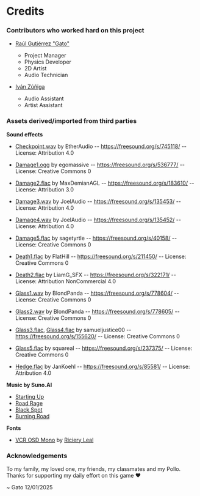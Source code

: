 # Credits
### Contributors who worked hard on this project
- [Raúl Gutiérrez "Gato"](https://github.com/Gathub22)
  - Project Manager
  - Physics Developer
  - 2D Artist
  - Audio Technician
    
- [Iván Zúñiga](https://github.com/VandurTheWizard)
  - Audio Assistant
  - Artist Assistant

### Assets derived/imported from third parties

**Sound effects**
 - [Checkpoint.wav](https://github.com/Gathub22/Smashing-Commute/blob/main/Assets/Resources/Audio/Effects/UI/Checkpoint.wav) by EtherAudio -- https://freesound.org/s/745118/ -- License: Attribution 4.0

 - [Damage1.ogg](https://github.com/Gathub22/Smashing-Commute/blob/main/Assets/Resources/Audio/Effects/Damage/Damage1.ogg) by egomassive -- https://freesound.org/s/536777/ -- License: Creative Commons 0

 - [Damage2.flac](https://github.com/Gathub22/Smashing-Commute/blob/main/Assets/Resources/Audio/Effects/Damage/Damage2.flac) by MaxDemianAGL -- https://freesound.org/s/183610/ -- License: Attribution 3.0

 - [Damage3.wav](https://github.com/Gathub22/Smashing-Commute/blob/main/Assets/Resources/Audio/Effects/Damage/Damage3.wav) by JoelAudio -- https://freesound.org/s/135453/ -- License: Attribution 4.0

 - [Damage4.wav](https://github.com/Gathub22/Smashing-Commute/blob/main/Assets/Resources/Audio/Effects/Damage/Damage4.wav) by JoelAudio -- https://freesound.org/s/135452/ -- License: Attribution 4.0

 - [Damage5.flac](https://github.com/Gathub22/Smashing-Commute/blob/main/Assets/Resources/Audio/Effects/Damage/Damage5.flac) by sagetyrtle -- https://freesound.org/s/40158/ -- License: Creative Commons 0

 - [Death1.flac](https://github.com/Gathub22/Smashing-Commute/blob/main/Assets/Resources/Audio/Effects/Death/Death1.flac) by FlatHill -- https://freesound.org/s/211450/ -- License: Creative Commons 0

 - [Death2.flac](https://github.com/Gathub22/Smashing-Commute/blob/main/Assets/Resources/Audio/Effects/Death/Death2.flac) by LiamG_SFX -- https://freesound.org/s/322171/ -- License: Attribution NonCommercial 4.0

 - [Glass1.wav](https://github.com/Gathub22/Smashing-Commute/blob/main/Assets/Resources/Audio/Effects/Glass/Glass1.wav) by BlondPanda -- https://freesound.org/s/778604/ -- License: Creative Commons 0

 - [Glass2.wav](https://github.com/Gathub22/Smashing-Commute/blob/main/Assets/Resources/Audio/Effects/Glass/Glass2.wav) by BlondPanda -- https://freesound.org/s/778605/ -- License: Creative Commons 0

 - [Glass3.flac](https://github.com/Gathub22/Smashing-Commute/blob/main/Assets/Resources/Audio/Effects/Glass/Glass3.flac), [Glass4.flac](https://github.com/Gathub22/Smashing-Commute/blob/main/Assets/Resources/Audio/Effects/Glass/Glass4.flac) by samueljustice00 -- https://freesound.org/s/155620/ -- License: Creative Commons 0

 - [Glass5.flac](https://github.com/Gathub22/Smashing-Commute/blob/main/Assets/Resources/Audio/Effects/Glass/Glass5.flac) by squareal -- https://freesound.org/s/237375/ -- License: Creative Commons 0

 - [Hedge.flac](https://github.com/Gathub22/Smashing-Commute/blob/main/Assets/Resources/Audio/Effects/Props/Hedge.flac) by JanKoehl -- https://freesound.org/s/85581/ -- License: Attribution 4.0

**Music by Suno.AI**
- [Starting Up](https://suno.com/song/6614b16f-bf8b-4535-8bdc-d48e1a109fc4)
- [Road Rage](https://suno.com/song/d91c9b56-46b7-4f37-93f8-cead375ec813)
- [Black Spot](https://suno.com/song/88701ce0-ce26-4390-a4ad-81a5d2dd23ee)
- [Burning Road](https://suno.com/song/64d935ed-8bbf-44d3-bd40-7e6fafae6a17)

**Fonts**
 - [VCR OSD Mono](https://www.dafont.com/vcr-osd-mono.font) by [Riciery Leal](https://www.dafont.com/profile.php?user=777625)

### Acknowledgements
To my family, my loved one, my friends, my classmates and my Pollo. Thanks for supporting my daily effort on this game ❤️

~ Gato 12/01/2025
